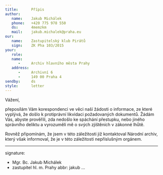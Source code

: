 ```yaml
---
title:      Přípis
author:
   name:    Jakub Michálek
   phone:   +420 775 978 550
   ds:      4memzkm
   mail:    jakub.michalek@praha.eu
our:
   name:    Zastupitelský klub Pirátů
   sign:    ZK Pha 103/2015
your:
   role:    
   name:    
      -     Archiv hlavního města Prahy
   address:
      -     Archivní 6
      -     149 00 Praha 4
sendby:     ds
style:      letter
---
```



Vážení,

přeposílám Vám korespondenci ve věci naší žádosti o informace, ze které vyplývá, že došlo k protiprávní likvidaci požadovaných dokumentů. Žádám Vás, abyste prověřili, zda nedošlo ke spáchání přestupku, nebo jiného správního deliktu a vyrozuměli mě o svých zjištěních v zákonné lhůtě.

Rovněž připomínám, že jsem v této záležitosti již kontaktoval Národní archiv, který však informoval, že je v této záležitosti nepříslušným orgánem. 

---
signature:
  - Mgr. Bc. Jakub Michálek
  - zastupitel hl. m. Prahy
abbr:       jakub
...
